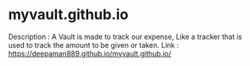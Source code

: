 # myvault.github.io
Description : A Vault is made to track our expense, Like a tracker that is used to track the amount to be given or taken.
Link : https://deepaman889.github.io/myvault.github.io/
